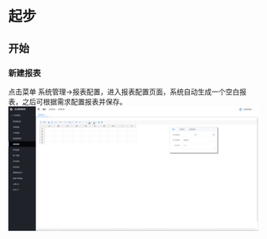 # 起步

## 开始

### 新建报表

点击菜单 系统管理->报表配置，进入报表配置页面，系统自动生成一个空白报表，之后可根据需求配置报表并保存。
![](../img/report/repstart.png)
